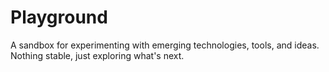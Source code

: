 # Playground
A sandbox for experimenting with emerging technologies, tools, and ideas. Nothing stable, just exploring what's next.
